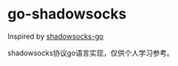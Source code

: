 # go-shadowsocks

Inspired by [shadowsocks-go](https://github.com/shadowsocks/shadowsocks-go)

shadowsocks协议go语言实现，仅供个人学习参考。
